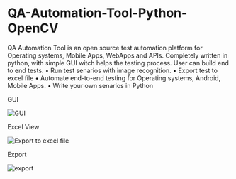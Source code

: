 # QA-Automation-Tool-Python-OpenCV

QA Automation Tool is an open source test automation platform for Operating systems, Mobile Apps, WebApps and APIs.
Completely written in python, with simple GUI witch helps the testing process.
User can build end to end tests.
  •	Run test senarios with image recognition.
  •	Export test to excel file
  •	Automate end-to-end testing for Operating systems, Android, Mobile Apps.
  •	Write your own senarios in Python
  
GUI

![GUI](https://user-images.githubusercontent.com/90090243/182790653-3160f3ef-1f95-4c17-b56b-6b2625d0c307.PNG)

Excel View

![Export to excel file](https://user-images.githubusercontent.com/90090243/182791081-ebe9c988-d678-43a9-8207-68081fbd2fd8.PNG)

Export

![export](https://user-images.githubusercontent.com/90090243/182791352-44b57f30-06e0-453a-8a8f-a236044edb93.png)

  

  

  
